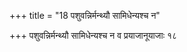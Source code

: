 +++
title = "18 पशुवन्निर्मन्थ्यौ सामिधेन्यश्च न"

+++
पशुवन्निर्मन्थ्यौ सामिधेन्यश्च न व प्रयाजानूयाजाः १८
